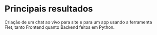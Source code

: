 # Principais resultados
Criação de um chat ao vivo para site e para um app usando a ferramenta Flet, tanto Frontend quanto Backend
feitos em Python.